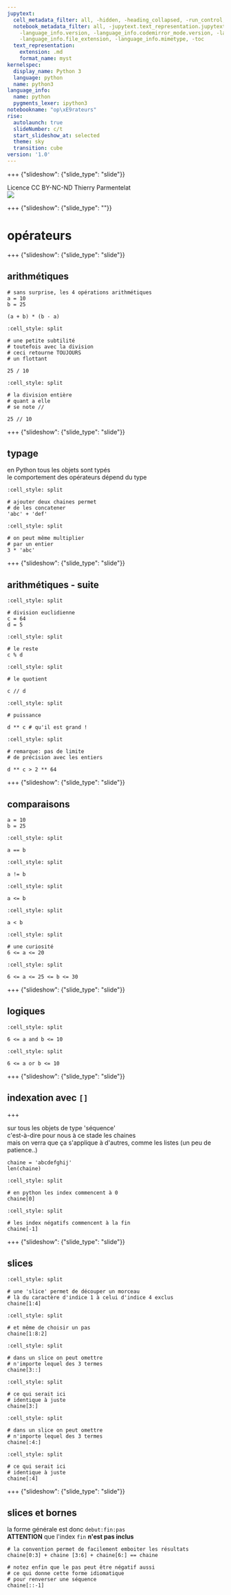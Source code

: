 ```yaml
---
jupytext:
  cell_metadata_filter: all, -hidden, -heading_collapsed, -run_control, -trusted
  notebook_metadata_filter: all, -jupytext.text_representation.jupytext_version, -jupytext.text_representation.format_version,
    -language_info.version, -language_info.codemirror_mode.version, -language_info.codemirror_mode,
    -language_info.file_extension, -language_info.mimetype, -toc
  text_representation:
    extension: .md
    format_name: myst
kernelspec:
  display_name: Python 3
  language: python
  name: python3
language_info:
  name: python
  pygments_lexer: ipython3
notebookname: "op\xE9rateurs"
rise:
  autolaunch: true
  slideNumber: c/t
  start_slideshow_at: selected
  theme: sky
  transition: cube
version: '1.0'
---
```


+++ {"slideshow": {"slide_type": "slide"}}

<div class="licence">
<span>Licence CC BY-NC-ND</span>
<span>Thierry Parmentelat</span>
</div>

<img src="media/inria-25-alpha.png" />

+++ {"slideshow": {"slide_type": ""}}

# opérateurs

+++ {"slideshow": {"slide_type": "slide"}}

## arithmétiques

```{code-cell} ipython3
# sans surprise, les 4 opérations arithmétiques
a = 10
b = 25

(a + b) * (b - a)
```

```{code-cell} ipython3
:cell_style: split

# une petite subtilité
# toutefois avec la division
# ceci retourne TOUJOURS
# un flottant

25 / 10
```

```{code-cell} ipython3
:cell_style: split

# la division entière
# quant a elle
# se note //

25 // 10
```

+++ {"slideshow": {"slide_type": "slide"}}

## typage

en Python tous les objets sont typés  
le comportement des opérateurs dépend du type

```{code-cell} ipython3
:cell_style: split

# ajouter deux chaines permet
# de les concatener
'abc' + 'def'
```

```{code-cell} ipython3
:cell_style: split

# on peut même multiplier
# par un entier
3 * 'abc'
```

+++ {"slideshow": {"slide_type": "slide"}}

## arithmétiques - suite

```{code-cell} ipython3
:cell_style: split

# division euclidienne
c = 64
d = 5
```

```{code-cell} ipython3
:cell_style: split

# le reste
c % d
```

```{code-cell} ipython3
:cell_style: split

# le quotient

c // d
```

```{code-cell} ipython3
:cell_style: split

# puissance

d ** c # qu'il est grand !
```

```{code-cell} ipython3
:cell_style: split

# remarque: pas de limite
# de précision avec les entiers

d ** c > 2 ** 64
```

+++ {"slideshow": {"slide_type": "slide"}}

## comparaisons

```{code-cell} ipython3
a = 10
b = 25
```

```{code-cell} ipython3
:cell_style: split

a == b
```

```{code-cell} ipython3
:cell_style: split

a != b
```

```{code-cell} ipython3
:cell_style: split

a <= b
```

```{code-cell} ipython3
:cell_style: split

a < b
```

```{code-cell} ipython3
:cell_style: split

# une curiosité
6 <= a <= 20
```

```{code-cell} ipython3
:cell_style: split

6 <= a <= 25 <= b <= 30
```

+++ {"slideshow": {"slide_type": "slide"}}

## logiques

```{code-cell} ipython3
:cell_style: split

6 <= a and b <= 10
```

```{code-cell} ipython3
:cell_style: split

6 <= a or b <= 10
```

+++ {"slideshow": {"slide_type": "slide"}}

## indexation avec `[]`

+++

sur tous les objets de type 'séquence'  
c'est-à-dire pour nous à ce stade les chaines  
mais on verra que ça s'applique à d'autres, comme les listes (un peu de patience..)

```{code-cell} ipython3
chaine = 'abcdefghij'
len(chaine)
```

```{code-cell} ipython3
:cell_style: split

# en python les index commencent à 0
chaine[0]
```

```{code-cell} ipython3
:cell_style: split

# les index négatifs commencent à la fin
chaine[-1]
```

+++ {"slideshow": {"slide_type": "slide"}}

## slices

```{code-cell} ipython3
:cell_style: split

# une 'slice' permet de découper un morceau
# là du caractère d'indice 1 à celui d'indice 4 exclus
chaine[1:4]
```

```{code-cell} ipython3
:cell_style: split

# et même de choisir un pas
chaine[1:8:2]
```

```{code-cell} ipython3
:cell_style: split

# dans un slice on peut omettre
# n'importe lequel des 3 termes
chaine[3::]
```

```{code-cell} ipython3
:cell_style: split

# ce qui serait ici
# identique à juste
chaine[3:]
```

```{code-cell} ipython3
:cell_style: split

# dans un slice on peut omettre
# n'importe lequel des 3 termes
chaine[:4:]
```

```{code-cell} ipython3
:cell_style: split

# ce qui serait ici
# identique à juste
chaine[:4]
```

+++ {"slideshow": {"slide_type": "slide"}}

## slices et bornes

la forme générale est donc `debut:fin:pas`  
**ATTENTION** que l'index `fin` **n'est pas inclus**

```{code-cell} ipython3
# la convention permet de facilement emboiter les résultats
chaine[0:3] + chaine [3:6] + chaine[6:] == chaine
```

```{code-cell} ipython3
# notez enfin que le pas peut être négatif aussi
# ce qui donne cette forme idiomatique
# pour renverser une séquence
chaine[::-1]
```
